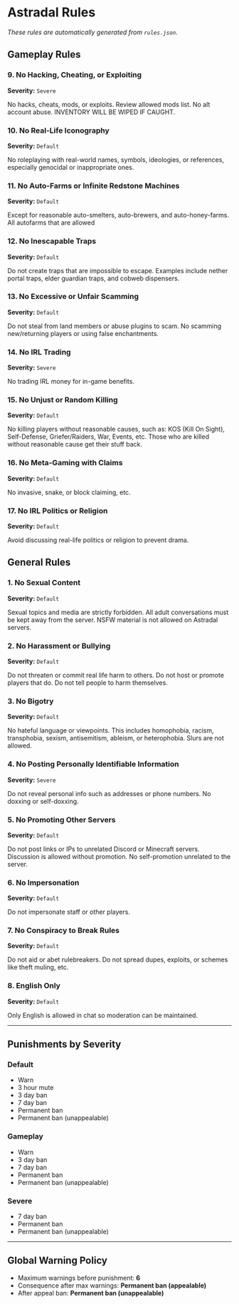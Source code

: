 # Astradal Rules

_These rules are automatically generated from `rules.json`._


## Gameplay Rules


### 9. No Hacking, Cheating, or Exploiting

**Severity:** `Severe`


No hacks, cheats, mods, or exploits. Review allowed mods list. No alt account abuse. INVENTORY WILL BE WIPED IF CAUGHT.


### 10. No Real-Life Iconography

**Severity:** `Default`


No roleplaying with real-world names, symbols, ideologies, or references, especially genocidal or inappropriate ones.


### 11. No Auto-Farms or Infinite Redstone Machines

**Severity:** `Default`


Except for reasonable auto-smelters, auto-brewers, and auto-honey-farms. All autofarms that are allowed


### 12. No Inescapable Traps

**Severity:** `Default`


Do not create traps that are impossible to escape. Examples include nether portal traps, elder guardian traps, and cobweb dispensers.


### 13. No Excessive or Unfair Scamming

**Severity:** `Default`


Do not steal from land members or abuse plugins to scam. No scamming new/returning players or using false enchantments.


### 14. No IRL Trading

**Severity:** `Severe`


No trading IRL money for in-game benefits.


### 15. No Unjust or Random Killing

**Severity:** `Default`


No killing players without reasonable causes, such as: KOS (Kill On Sight), Self-Defense, Griefer/Raiders, War, Events, etc. Those who are killed without reasonable cause get their stuff back.


### 16. No Meta-Gaming with Claims

**Severity:** `Default`


No invasive, snake, or block claiming, etc.


### 17. No IRL Politics or Religion

**Severity:** `Default`


Avoid discussing real-life politics or religion to prevent drama.


## General Rules


### 1. No Sexual Content

**Severity:** `Default`


Sexual topics and media are strictly forbidden. All adult conversations must be kept away from the server. NSFW material is not allowed on Astradal servers.


### 2. No Harassment or Bullying

**Severity:** `Default`


Do not threaten or commit real life harm to others. Do not host or promote players that do. Do not tell people to harm themselves.


### 3. No Bigotry

**Severity:** `Default`


No hateful language or viewpoints. This includes homophobia, racism, transphobia, sexism, antisemitism, ableism, or heterophobia. Slurs are not allowed.


### 4. No Posting Personally Identifiable Information

**Severity:** `Severe`


Do not reveal personal info such as addresses or phone numbers. No doxxing or self-doxxing.


### 5. No Promoting Other Servers

**Severity:** `Default`


Do not post links or IPs to unrelated Discord or Minecraft servers. Discussion is allowed without promotion. No self-promotion unrelated to the server.


### 6. No Impersonation

**Severity:** `Default`


Do not impersonate staff or other players.


### 7. No Conspiracy to Break Rules

**Severity:** `Default`


Do not aid or abet rulebreakers. Do not spread dupes, exploits, or schemes like theft muling, etc.


### 8. English Only

**Severity:** `Default`


Only English is allowed in chat so moderation can be maintained.


---

## Punishments by Severity


### Default

- Warn
- 3 hour mute
- 3 day ban
- 7 day ban
- Permanent ban
- Permanent ban (unappealable)

### Gameplay

- Warn
- 3 day ban
- 7 day ban
- Permanent ban
- Permanent ban (unappealable)

### Severe

- 7 day ban
- Permanent ban
- Permanent ban (unappealable)

---

## Global Warning Policy


- Maximum warnings before punishment: **6**
- Consequence after max warnings: **Permanent ban (appealable)**
- After appeal ban: **Permanent ban (unappealable)**
